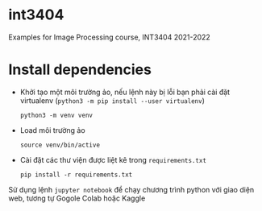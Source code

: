 # int3404
Examples for Image Processing course, INT3404 2021-2022

# Install dependencies

+ Khởi tạo một môi trường ảo, nếu lệnh này bị lỗi bạn phải cài đặt virtualenv (`python3 -m pip install --user virtualenv`)

    `python3 -m venv venv`

+ Load môi trường ảo

    `source venv/bin/active`
    
+ Cài đặt các thư viện được liệt kê trong `requirements.txt`

    `pip install -r requirements.txt`
    
Sử dụng lệnh `jupyter notebook` để chạy chương trình python với giao diện web,
tương tự Gogole Colab hoặc Kaggle
